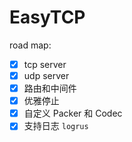 # EasyTCP

road map:
- [x] tcp server
- [x] udp server
- [x] 路由和中间件
- [x] 优雅停止
- [x] 自定义 Packer 和 Codec
- [x] 支持日志 `logrus`
